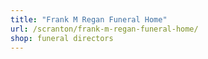 ```yaml
---
title: "Frank M Regan Funeral Home"
url: /scranton/frank-m-regan-funeral-home/
shop: funeral directors
---
```

